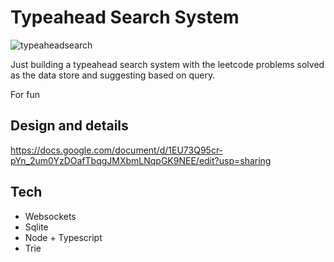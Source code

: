 # Typeahead Search System

![typeaheadsearch](https://github.com/PranjalAgni/typeaheadsearching/assets/26196076/afae5bae-33a3-4f34-99f1-4bafc104f6fc)

Just building a typeahead search system with the leetcode problems solved as the data store and suggesting based on query.

For fun

## Design and details

https://docs.google.com/document/d/1EU73Q95cr-pYn_2um0YzDOafTbqgJMXbmLNqpGK9NEE/edit?usp=sharing

## Tech

- Websockets
- Sqlite
- Node + Typescript
- Trie

